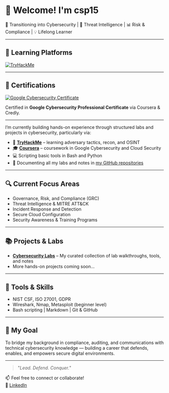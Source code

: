 # 👋 Welcome! I'm csp15

🚀 Transitioning into Cybersecurity | 🔐 Threat Intelligence | 📊 Risk & Compliance | 💡 Lifelong Learner

---
## 🧠 Learning Platforms
[![TryHackMe](https://tryhackme-badges.s3.amazonaws.com/AMPSY.png)](https://tryhackme.com/p/AMPSY)

---

## 🏅 Certifications

[![Google Cybersecurity Certificate](https://www.credly.com/badges/8aacb426-75fe-45a5-bc55-76c31afbc267/public_url)](https://www.credly.com/users/ampsy/badges)

Certified in **Google Cybersecurity Professional Certificate** via Coursera & Credly.

---

I’m currently building hands-on experience through structured labs and projects in cybersecurity, particularly via:

- 🧠 [**TryHackMe**](https://tryhackme.com/) – learning adversary tactics, recon, and OSINT
- 🎓 [**Coursera**](https://coursera.org) – coursework in Google Cybersecurity and Cloud Security
- 💻 Scripting basic tools in Bash and Python
- 📘 Documenting all my labs and notes in [my GitHub repositories](https://github.com/csp15?tab=repositories)

---

## 🔍 Current Focus Areas
- Governance, Risk, and Compliance (GRC)
- Threat Intelligence & MITRE ATT&CK
- Incident Response and Detection
- Secure Cloud Configuration
- Security Awareness & Training Programs

---

## 📚 Projects & Labs
- [**Cybersecurity Labs**](https://github.com/csp15/cybersecurity-labs) – My curated collection of lab walkthroughs, tools, and notes
- More hands-on projects coming soon...

---

## 🧰 Tools & Skills
- NIST CSF, ISO 27001, GDPR
- Wireshark, Nmap, Metasploit (beginner level)
- Bash scripting | Markdown | Git & GitHub

---

## 🎯 My Goal
To bridge my background in compliance, auditing, and communications with technical cybersecurity knowledge — building a career that defends, enables, and empowers secure digital environments.

---

> "_Lead. Defend. Conquer._"

📫 Feel free to connect or collaborate!  
🔗 [LinkedIn](www.linkedin.com/in/amparsy)

